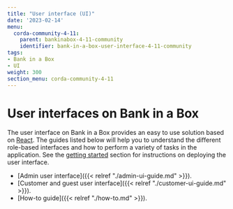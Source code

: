 ```yaml
---
title: "User interface (UI)"
date: '2023-02-14'
menu:
  corda-community-4-11:
    parent: bankinabox-4-11-community
    identifier: bank-in-a-box-user-interface-4-11-community
tags:
- Bank in a Box
- UI
weight: 300
section_menu: corda-community-4-11
---
```


# User interfaces on Bank in a Box

The user interface on Bank in a Box provides an easy to use solution based on [React](https://reactjs.org/). The guides listed below will help you to understand the different role-based interfaces and how to perform a variety of tasks in the application. See the [getting started](../getting-started.html#deployment) section for instructions on deploying the user interface.

* [Admin user interface]({{< relref "./admin-ui-guide.md" >}}).
* [Customer and guest user interface]({{< relref "./customer-ui-guide.md" >}}).
* [How-to guide]({{< relref "./how-to.md" >}}).
